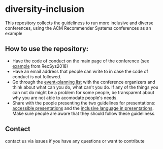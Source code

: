 # diversity-inclusion

This repository collects the guideliness to run more inclusive and diverse conferences, using the ACM Recommender Systems conferences as an example 

## How to use the repository: 

- Have the code of conduct on the main page of the conference (see [example](https://recsys.acm.org/recsys18/) from RecSys2018)
- Have an email address that people can write to in case the code of conduct is not followed. 
- Go through the [event-planning list](https://github.com/hcorona/diversity-inclusion/blob/master/event-planning.md) with the conference organizers and think about what can you do, what can't you do. If any of the things you can not do might be a problem for some people, be transparent about why you are not able to acomodate people's needs. 
- Share with the people presenting the two guidelines for presentations:  [accessible  presentations](https://github.com/hcorona/diversity-inclusion/blob/master/accesible-presentations.md) and the [inclusive language in presentations](https://github.com/hcorona/diversity-inclusion/blob/master/inclusive-language-presentations.md). Make sure people are aware that they should follow these guideliness. 


## Contact 
contact us via issues if you have any questions or want to contribute
